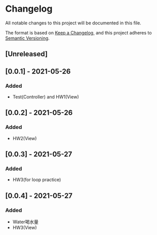 # Changelog
All notable changes to this project will be documented in this file.

The format is based on [Keep a Changelog](https://keepachangelog.com/en/1.0.0/),
and this project adheres to [Semantic Versioning](https://semver.org/spec/v2.0.0.html).

## [Unreleased]

## [0.0.1] - 2021-05-26
### Added
- Test(Controller) and HW1(View)

## [0.0.2] - 2021-05-26
### Added
- HW2(View)

## [0.0.3] - 2021-05-27
### Added
- HW3(for loop practice)

## [0.0.4] - 2021-05-27
### Added
- Water喝水量
- HW3(View)
